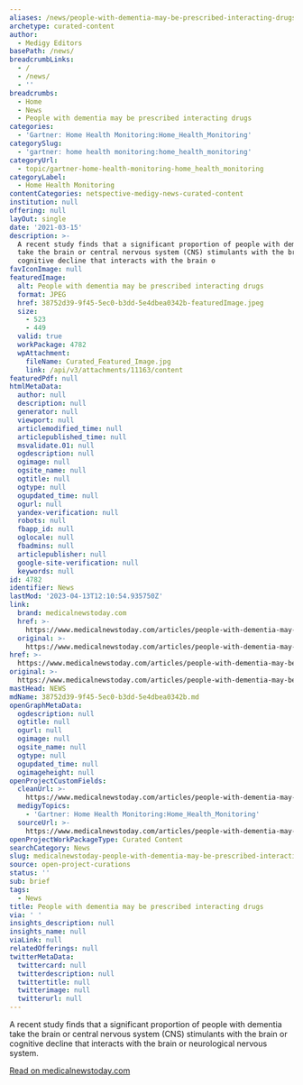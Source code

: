 ```yaml
---
aliases: /news/people-with-dementia-may-be-prescribed-interacting-drugs
archetype: curated-content
author:
  - Medigy Editors
basePath: /news/
breadcrumbLinks:
  - /
  - /news/
  - ''
breadcrumbs:
  - Home
  - News
  - People with dementia may be prescribed interacting drugs
categories:
  - 'Gartner: Home Health Monitoring:Home_Health_Monitoring'
categorySlug:
  - 'gartner: home health monitoring:home_health_monitoring'
categoryUrl:
  - topic/gartner-home-health-monitoring-home_health_monitoring
categoryLabel:
  - Home Health Monitoring
contentCategories: netspective-medigy-news-curated-content
institution: null
offering: null
layOut: single
date: '2021-03-15'
description: >-
  A recent study finds that a significant proportion of people with dementia
  take the brain or central nervous system (CNS) stimulants with the brain or
  cognitive decline that interacts with the brain o
favIconImage: null
featuredImage:
  alt: People with dementia may be prescribed interacting drugs
  format: JPEG
  href: 38752d39-9f45-5ec0-b3dd-5e4dbea0342b-featuredImage.jpeg
  size:
    - 523
    - 449
  valid: true
  workPackage: 4782
  wpAttachment:
    fileName: Curated_Featured_Image.jpg
    link: /api/v3/attachments/11163/content
featuredPdf: null
htmlMetaData:
  author: null
  description: null
  generator: null
  viewport: null
  articlemodified_time: null
  articlepublished_time: null
  msvalidate.01: null
  ogdescription: null
  ogimage: null
  ogsite_name: null
  ogtitle: null
  ogtype: null
  ogupdated_time: null
  ogurl: null
  yandex-verification: null
  robots: null
  fbapp_id: null
  oglocale: null
  fbadmins: null
  articlepublisher: null
  google-site-verification: null
  keywords: null
id: 4782
identifier: News
lastMod: '2023-04-13T12:10:54.935750Z'
link:
  brand: medicalnewstoday.com
  href: >-
    https://www.medicalnewstoday.com/articles/people-with-dementia-may-be-prescribed-interacting-drugs
  original: >-
    https://www.medicalnewstoday.com/articles/people-with-dementia-may-be-prescribed-interacting-drugs
href: >-
  https://www.medicalnewstoday.com/articles/people-with-dementia-may-be-prescribed-interacting-drugs
original: >-
  https://www.medicalnewstoday.com/articles/people-with-dementia-may-be-prescribed-interacting-drugs
mastHead: NEWS
mdName: 38752d39-9f45-5ec0-b3dd-5e4dbea0342b.md
openGraphMetaData:
  ogdescription: null
  ogtitle: null
  ogurl: null
  ogimage: null
  ogsite_name: null
  ogtype: null
  ogupdated_time: null
  ogimageheight: null
openProjectCustomFields:
  cleanUrl: >-
    https://www.medicalnewstoday.com/articles/people-with-dementia-may-be-prescribed-interacting-drugs
  medigyTopics:
    - 'Gartner: Home Health Monitoring:Home_Health_Monitoring'
  sourceUrl: >-
    https://www.medicalnewstoday.com/articles/people-with-dementia-may-be-prescribed-interacting-drugs
openProjectWorkPackageType: Curated Content
searchCategory: News
slug: medicalnewstoday-people-with-dementia-may-be-prescribed-interacting-drugs
source: open-project-curations
status: ''
sub: brief
tags:
  - News
title: People with dementia may be prescribed interacting drugs
via: ' '
insights_description: null
insights_name: null
viaLink: null
relatedOfferings: null
twitterMetaData:
  twittercard: null
  twitterdescription: null
  twittertitle: null
  twitterimage: null
  twitterurl: null
---
```

A recent study finds that a significant proportion of people with dementia take the brain or central nervous system (CNS) stimulants with the brain or cognitive decline that interacts with the brain or neurological nervous system.

[Read on medicalnewstoday.com](https://www.medicalnewstoday.com/articles/people-with-dementia-prescribed-inappropriate-drugs)